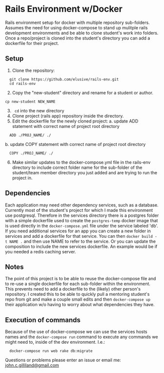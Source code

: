 # Rails Environment w/Docker
Rails environment setup for docker with multiple repository sub-folders.  Assumes the need for using docker-compose to
stand up mulitple rails development environments and be able to clone student's work into folders. Once a repo/project is 
cloned into the student's directory you can add a dockerfile for their project.

## Setup
1. Clone the repository:
  ```
    git clone https://github.com/elusive/rails-env.git
    cd rails-env
  ```
2. Copy the "new-student" directory and rename for a student or author.
  ```
  cp new-student NEW_NAME
  ```
3. ` cd` into the new directory
4. Clone project (rails app) repository inside the directory.
5. Edit the dockerfile for the newly cloned project:
  a. update ADD statement with correct name of project root directory
  ```
    ADD ./PROJ_NAME/ ./
  ```
  b. update COPY statement with correct name of project root directory
  ```
    COPY ./PROJ_NAME/ ./
  ```
6. Make similar updates to the docker-compose.yml file in the rails-env directory to include correct folder name for 
the sub-folder of the student/team member directory you just added and are trying to run the project in.

## Dependencies
Each application may need other dependency services, such as a database.  Currently most of the student's project for which 
I made this environment use postgresql.  Therefore in the services directory there is a postgres folder with a simple dockerfile used to create the `postgres-temp` docker image that is used directly in the `docker-compose.yml` file under the service labeled 'db'.  If you need additional services for an app you can create a new folder in services and add a dockerfile for that service.  You can then `docker build -t NAME .` and then use NAME to refer to the service.  Or you can update the composition to include the new services dockerfile.  An example would be if you needed a redis caching server.


## Notes
The point of this project is to be able to reuse the docker-compose file and to re-use a single dockerfile for each 
sub-folder within the environment.  This prevents need to add a dockerfile to the (likely) other person's repository.
I created this to be able to quickly pull a mentoring student's repo from git and make a couple small edits and then
`docker-compose up` their application w/o having to worry about what dependencies they have.  

## Execution of commands
Because of the use of docker-compose we can use the services hosts names and the `docker-compose run` command to execute
any commands we might need to, inside of the dev environment.  I.e.:
```
  docker-compose run web rake db:migrate
```

Questions or problems please enter an issue or email me: john.c.gilliland@gmail.com
